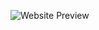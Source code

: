 ![Website Preview](https://github.com/Usef-Aly/Nike/assets/152383333/ef4a773b-3d73-4314-8d59-7ca6636f6ef5)
